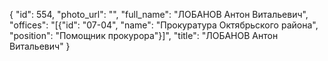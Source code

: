{
    "id": 554,
    "photo_url": "",
    "full_name": "ЛОБАНОВ Антон Витальевич",
    "offices": "[{\"id\": \"07-04\", \"name\": \"Прокуратура Октябрьского района\", \"position\": \"Помощник прокурора\"}]",
    "title": "ЛОБАНОВ Антон Витальевич"
}